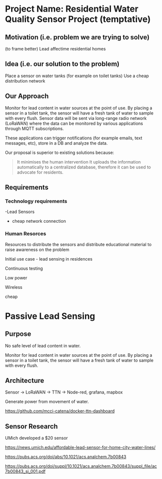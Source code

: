 # Project Name: Residential Water Quality Sensor Project (temptative)

## Motivation (i.e. problem we are trying to solve)

(to frame better)
Lead affectime residential homes 

## Idea (i.e. our solution to the problem)
Place a sensor on water tanks (for example on toilet tanks)
Use a cheap distribution network

## Our Approach

Monitor for lead content in water sources at the point of use. By placing a sensor in a toilet tank, the sensor will have a fresh tank of water to sample with every flush.
Sensor data will be sent via long-range radio network (LoRaWAN) where the data can be monitored by various applications through MQTT subscriptions.

These applications can trigger notifications (for example emails, text messages, etc), store in a DB and analyze the data.

Our proposal is superior to existing solutions because:
> It minimises the human intervention 
> It uploads the information automatically to a centralized database, therefore it can be used to advocate for residents.



## Requirements

### Technology requirements

-Lead Sensors
- cheap network connection

### Human Resorces
Resources to distribute the sensors and distribute educational material to raise awareness on the problem





Initial use case - lead sensing in residences

Continuous testing

Low power

Wireless

cheap






# Passive Lead Sensing

## Purpose

No safe level of lead content in water.

Monitor for lead content in water sources at the point of use. By placing a sensor in a toilet tank, the sensor will have a fresh tank of water to sample with every flush.




## Architecture

Sensor -> LoRaWAN -> TTN -> Node-red, grafana, mapbox

Generate power from movement of water.

https://github.com/mcci-catena/docker-ttn-dashboard


## Sensor Research

UMich developed a $20 sensor

https://news.umich.edu/affordable-lead-sensor-for-home-city-water-lines/

https://pubs.acs.org/doi/abs/10.1021/acs.analchem.7b00843

https://pubs.acs.org/doi/suppl/10.1021/acs.analchem.7b00843/suppl_file/ac7b00843_si_001.pdf


